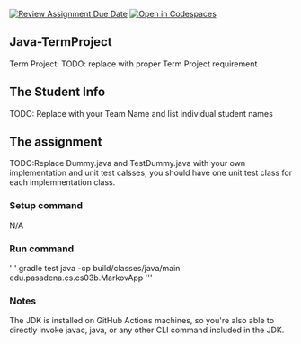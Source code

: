 [![Review Assignment Due Date](https://classroom.github.com/assets/deadline-readme-button-22041afd0340ce965d47ae6ef1cefeee28c7c493a6346c4f15d667ab976d596c.svg)](https://classroom.github.com/a/jC6j-B5W)
[![Open in Codespaces](https://classroom.github.com/assets/launch-codespace-2972f46106e565e64193e422d61a12cf1da4916b45550586e14ef0a7c637dd04.svg)](https://classroom.github.com/open-in-codespaces?assignment_repo_id=19627759)
## Java-TermProject
Term Project: 
TODO: replace with proper Term Project requirement

## The Student Info
TODO: Replace with your Team Name and list individual student names

## The assignment
TODO:Replace Dummy.java and TestDummy.java with your own implementation and unit test calsses; you should have one unit test class for each implemnentation class.

### Setup command
N/A

### Run command
'''
gradle test
java -cp build/classes/java/main edu.pasadena.cs.cs03b.MarkovApp
'''

### Notes
The JDK is installed on GitHub Actions machines, so you're also able to directly invoke javac, java, or any other CLI command included in the JDK.